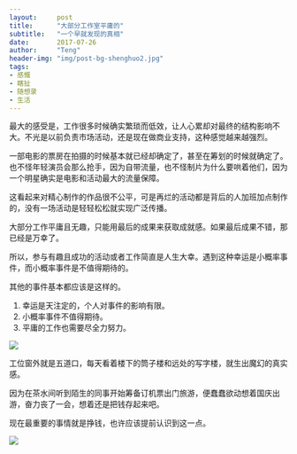 ```yaml
---
layout:     post
title:      "大部分工作室平庸的"
subtitle:   "一个早就发现的真相"
date:       2017-07-26
author:     "Teng"
header-img: "img/post-bg-shenghuo2.jpg"
tags:
- 感慨
- 瞎扯
- 随想录
- 生活
---
```


最大的感受是，工作很多时候确实繁琐而低效，让人心累却对最终的结构影响不大。不光是以前负责市场活动，还是现在做商业支持，这种感觉越来越强烈。

一部电影的票房在拍摄的时候基本就已经却确定了，甚至在筹划的时候就确定了。也不怪年轻演员会那么抢手，因为自带流量，也不怪制片为什么要哄着他们，因为一个明星确实是电影和活动最大的流量保障。

这看起来对精心制作的作品很不公平，可是再烂的活动都是背后的人加班加点制作的，没有一场活动是轻轻松松就实现广泛传播。

大部分工作平庸且无趣，只能用最后的成果来获取成就感。如果最后成果不错，那已经是万幸了。

所以，参与有趣且成功的活动或者工作简直是人生大幸。遇到这种幸运是小概率事件，而小概率事件是不值得期待的。

其他的事件基本都应该是这样的。

1. 幸运是天注定的，个人对事件的影响有限。
2. 小概率事件不值得期待。
3. 平庸的工作也需要尽全力努力。

![](http://images.tengblog.cn/17-7-26/59626527.jpg)

工位窗外就是五道口，每天看着楼下的筒子楼和远处的写字楼，就生出魔幻的真实感。

因为在茶水间听到陌生的同事开始筹备订机票出门旅游，便蠢蠢欲动想着国庆出游，奋力丧了一会，想着还是把钱存起来吧。

现在最重要的事情就是挣钱，也许应该提前认识到这一点。

![](http://images.tengblog.cn/17-7-26/21967152.jpg)